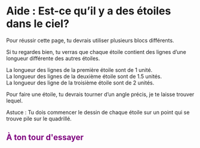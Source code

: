 # Aide : Est-ce qu’il y a des étoiles dans le ciel?

Pour réussir cette page, tu devrais utiliser plusieurs blocs différents.<br>

Si tu regardes bien, tu verras que chaque étoile contient des lignes d’une longueur différente des autres étoiles.<br>

La longueur des lignes de la première étoile sont de 1 unité.<br>
La longueur des lignes de la deuxième étoile sont de 1.5 unités.<br>
La longueur des ligne de la troisième étoile sont de 2 unités.<br>

Pour faire une étoile, tu devrais tourner d’un angle précis, je te laisse trouver lequel. <br>

Astuce : Tu dois commencer le dessin de chaque étoile sur un point qui se trouve pile sur le quadrillé. <br>

## <span style="color: #800080">À ton tour d'essayer</span>

[boucle]:img/boucle.png